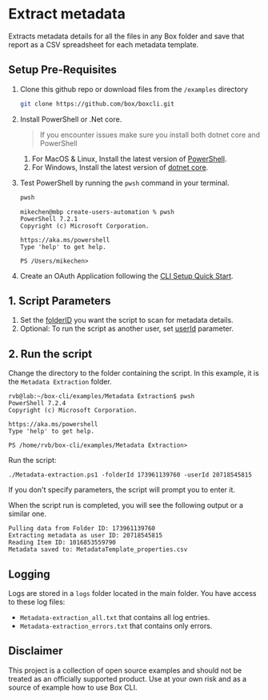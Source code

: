 # Extract metadata

Extracts metadata details for all the files in any Box folder and save that report as a CSV spreadsheet for each metadata template.

## Setup Pre-Requisites
1. Clone this github repo or download files from the `/examples` directory
   ```bash
   git clone https://github.com/box/boxcli.git
   ```
2. Install PowerShell or .Net core.
   > If you encounter issues make sure you install both dotnet core and PowerShell
	1. For MacOS & Linux, Install the latest version of [PowerShell](https://docs.microsoft.com/en-us/powershell/scripting/install/installing-powershell?view=powershell-7.2).
	2. For Windows, Install the latest version of [dotnet core](https://dotnet.microsoft.com/download).

3. Test PowerShell by running the `pwsh` command in your terminal.
    ```bash
    pwsh
    ```

    ```
    mikechen@mbp create-users-automation % pwsh
    PowerShell 7.2.1
    Copyright (c) Microsoft Corporation.
	
    https://aka.ms/powershell
    Type 'help' to get help.
	
    PS /Users/mikechen>
    ```
4. Create an OAuth Application following the [CLI Setup Quick Start][oauth-guide].

## 1. Script Parameters
1. Set the [folderID][folderID-param] you want the script to scan for metadata details.
2. Optional: To run the script as another user, set [userId][UserId-param] parameter.


## 2. Run the script

Change the directory to the folder containing the script. In this example, it is the `Metadata Extraction` folder.
```pwsh
rvb@lab:~/box-cli/examples/Metadata Extraction$ pwsh
PowerShell 7.2.4
Copyright (c) Microsoft Corporation.

https://aka.ms/powershell
Type 'help' to get help.

PS /home/rvb/box-cli/examples/Metadata Extraction>
```

Run the script:
```pwsh
./Metadata-extraction.ps1 -folderId 173961139760 -userId 20718545815
```
If you don't specify parameters, the script will prompt you to enter it.

When the script run is completed, you will see the following
output or a similar one.

```
Pulling data from Folder ID: 173961139760
Extracting metadata as user ID: 20718545815
Reading Item ID: 1016853559790
Metadata saved to: MetadataTemplate_properties.csv
```

## Logging
Logs are stored in a `logs` folder located in the main folder. You have access to these log files:

* `Metadata-extraction_all.txt` that contains all log entries.
* `Metadata-extraction_errors.txt` that contains only errors.

## Disclaimer
This project is a collection of open source examples and should not be treated as an officially supported product. Use at your own risk and as a source of example how to use Box CLI.

[boxevents]:https://developer.box.com/reference/resources/event/
[event-types]: https://developer.box.com/reference/resources/event/#param-event_type
[oauth-guide]: https://developer.box.com/guides/cli/quick-start/
[user-guide]: https://developer.box.com/guides/cli/scripts/report-inactive-users/
[FolderID-param]: /examples/Metadata%20Extraction/Metadata-extraction.ps1#L11
[UserID-param]: /examples/Metadata%20Extraction/Metadata-extraction.ps1#L14
